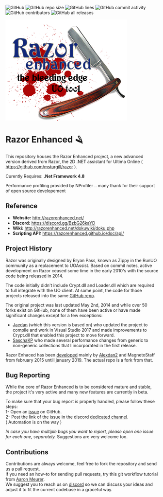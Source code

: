 ![GitHub](https://img.shields.io/github/license/RazorEnhanced/RazorEnhanced)
![GitHub repo size](https://img.shields.io/github/repo-size/RazorEnhanced/RazorEnhanced)
![GitHub lines](https://tokei.rs/b1/github/RazorEnhanced/RazorEnhanced)
![GitHub commit activity](https://img.shields.io/github/commit-activity/y/RazorEnhanced/RazorEnhanced)
![GitHub contributors](https://img.shields.io/github/contributors/RazorEnhanced/RazorEnhanced)
![GitHub all releases](https://img.shields.io/github/downloads/RazorEnhanced/RazorEnhanced/total)


![drawing](dokuwiki/media/razor-enhanced-splash.png)

# Razor Enhanced 🪒

This repository houses the Razor Enhanced project, a new advanced version derived from Razor, the 2D .NET assistant for Ultima Online ( https://github.com/msturgill/razor ).  

Curently Requires: **.Net Framework 4.8**

Performance profiling provided by NProfiler .. many thank for their support of open source developement

## Reference

- **Website:**  http://razorenhanced.net/
- **Discord:** https://discord.gg/BzbG26kaYD
- **Wiki:** http://razorenhanced.net/dokuwiki/doku.php
- **Scripting API:** https://razorenhanced.github.io/doc/api/

## Project History

Razor was originally designed by Bryan Pass, known as Zippy in the RunUO community as a replacement to UOAssist. Based on commit notes, active development on Razor ceased some time in the early 2010's with the source code being released in 2014.

The code initially didn't include Crypt.dll and Loader.dll which are required to full integrate with the UO client. At some point, the code for those projects released into the same [GitHub repo](https://github.com/msturgill/razor).

The original project was last updated May 2nd, 2014 and while over 50 forks exist on GitHub, none of them have been active or have made significant changes except for a few exceptions:

* [Jaedan](https://github.com/jaedan) (which this version is based on) who updated the project to compile and work in Visual Studio 2017 and made improvements to Crypt.dll that enabled this project to move forward.
* [SaschaKP](https://github.com/SaschaKP) who made several performance changes from generic to non-generic collections that I incorporated in the first release.

Razor Enhaced has been [developed](https://bitbucket.org/RazorFork/razor-enhanced/) mainly by [Alexdan2](https://github.com/alexdan) and MagnetoStaff from february 2015 untill january 2019. The actual repo is a fork from that.

## Bug Reporting

While the core of Razor Enhanced is to be considered mature and stable, the project it's very active and many new features are currently in beta.

To make sure that your bug report is properly handled, please follow these steps:\
1- Open an [issue](https://github.com/ultimarazorenhanced/RazorEnhanced/issues/new) on GitHub.\
2- Post the link of the issue in the discord [dedicated channel](https://discord.gg/eUrRpC2w5Y).\
   ( Automation is on the way )     

_In case you have multiple bugs you want to report, please open one issue for each one, separately._
Suggestions are very welcome too.

## Contributions

Contributions are always welcome, feel free to fork the repository and send us a pull request.\
If you need an how-to for sending pull requests, try this git workflow tutorial from [Aaron Meurer](https://github.com/asmeurer/git-workflow).\
We suggest you to reach us on [discord](https://discord.gg/BzbG26kaYD) so we can discuss your ideas and adjust it to fit the current codebase in a graceful way.



